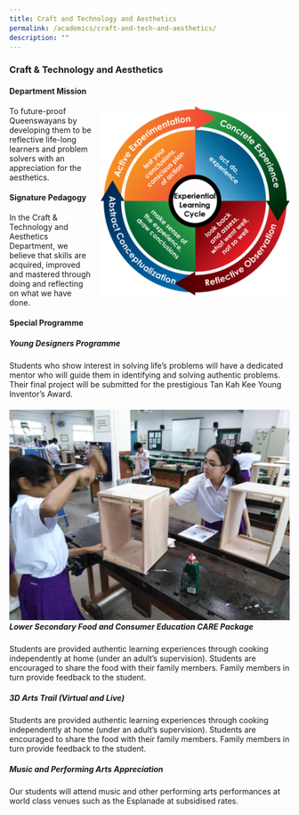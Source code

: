 ```yaml
---
title: Craft and Technology and Aesthetics
permalink: /academics/craft-and-tech-and-aesthetics/
description: ""
---
```

### Craft & Technology and Aesthetics
#### Department Mission

<img src="/images/cta1.png" style="width:340px;height:340px;margin-left:15px;" align = "right"> To future-proof Queenswayans by developing them to be reflective life-long learners and problem solvers with an appreciation for the aesthetics.

#### Signature Pedagogy

In the Craft & Technology and Aesthetics Department, we believe that skills are acquired, improved and mastered through doing and reflecting on what we have done.

#### Special Programme

##### Young Designers Programme

Students who show interest in solving life’s problems will have a dedicated mentor who will guide them in identifying and solving authentic problems. Their final project will be submitted for the prestigious Tan Kah Kee Young Inventor’s Award.
 
#####  <img src="/images/cta2.png" style="100%"> Lower Secondary Food and Consumer Education CARE Package

Students are provided authentic learning experiences through cooking independently at home (under an adult’s supervision). Students are encouraged to share the food with their family members. Family members in turn provide feedback to the student. 

##### 3D Arts Trail (Virtual and Live)

Students are provided authentic learning experiences through cooking independently at home (under an adult’s supervision). Students are encouraged to share the food with their family members. Family members in turn provide feedback to the student.

##### Music and Performing Arts Appreciation

Our students will attend music and other performing arts performances at world class venues such as the Esplanade at subsidised rates.